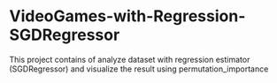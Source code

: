 # VideoGames-with-Regression-SGDRegressor
This project contains of analyze dataset with regression estimator (SGDRegressor) and visualize the result using permutation_importance

